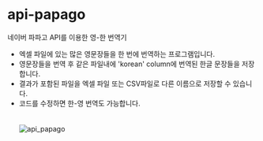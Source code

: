 # api-papago
네이버 파파고 API를 이용한 영-한 번역기
* 엑셀 파일에 있는 많은 영문장들을 한 번에 번역하는 프로그램입니다.
* 영문장들을 번역 후 같은 파일내에 'korean' column에 번역된 한글 문장들을 저장합니다.
* 결과가 포함된 파일을 엑셀 파일 또는 CSV파일로 다른 이름으로 저장할 수 있습니다.
* 코드를 수정하면 한-영 번역도 가능합니다.
<br/><br/><br/>
![api_papago](https://github.com/riverSun1/api-papago/assets/67379144/ca53fcb2-5aa2-4110-ad5d-bc6fad4e8c35)
